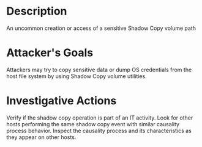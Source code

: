 # Description
An uncommon creation or access of a sensitive Shadow Copy volume path
# Attacker's Goals
Attackers may try to copy sensitive data or dump OS credentials from the host file system by using Shadow Copy volume utilities.
# Investigative Actions
Verify if the shadow copy operation is part of an IT activity.
Look for other hosts performing the same shadow copy event with similar causality process behavior.
Inspect the causality process and its characteristics as they appear on other hosts.
